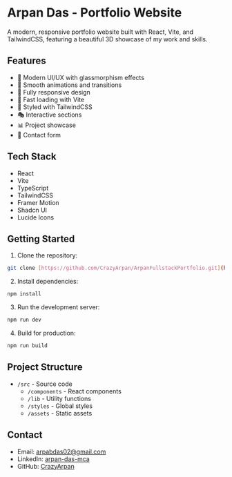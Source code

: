 # Arpan Das - Portfolio Website

A modern, responsive portfolio website built with React, Vite, and TailwindCSS, featuring a beautiful 3D showcase of my work and skills.

## Features

- 🎨 Modern UI/UX with glassmorphism effects
- 🌟 Smooth animations and transitions
- 📱 Fully responsive design
- 🚀 Fast loading with Vite
- 💅 Styled with TailwindCSS
- 🎭 Interactive sections
- 📊 Project showcase
- 📝 Contact form

## Tech Stack

- React
- Vite
- TypeScript
- TailwindCSS
- Framer Motion
- Shadcn UI
- Lucide Icons

## Getting Started

1. Clone the repository:
```bash
git clone [https://github.com/CrazyArpan/ArpanFullstackPortfolio.git](https://github.com/CrazyArpan/ArpanFullstackPortfolio)
```

2. Install dependencies:
```bash
npm install
```

3. Run the development server:
```bash
npm run dev
```

4. Build for production:
```bash
npm run build
```

## Project Structure

- `/src` - Source code
  - `/components` - React components
  - `/lib` - Utility functions
  - `/styles` - Global styles
  - `/assets` - Static assets

## Contact

- Email: arpabdas02@gmail.com
- LinkedIn: [arpan-das-mca](https://www.linkedin.com/in/arpan-das-mca/)
- GitHub: [CrazyArpan](https://github.com/CrazyArpan)
